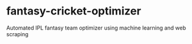 # fantasy-cricket-optimizer
Automated IPL fantasy team optimizer using machine learning and web scraping
